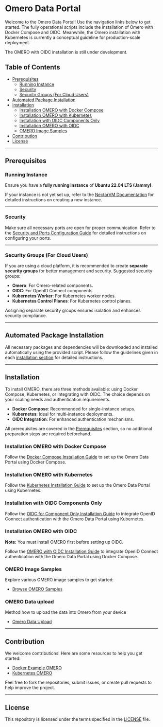 # Omero Data Portal

Welcome to the Omero Data Portal! Use the navigation links below to get started. The fully operational scripts include the installation of Omero with Docker Compose and OIDC. Meanwhile, the Omero installation with Kubernetes is currently a conceptual guideline for production-scale deployment.

The OMERO with OIDC installation is still under development.

## Table of Contents

- [Prerequisites](#prerequisites)
  - [Running Instance](#running-instance)
  - [Security](#security)
  - [Security Groups (For Cloud Users)](#security-groups-for-cloud-users)
- [Automated Package Installation](#automated-package-installation)
- [Installation](#installation)
  - [Installation OMERO with Docker Compose](#installation-omero-with-docker-compose)
  - [Installation OMERO with Kubernetes](#installation-omero-with-kubernetes)
  - [Installation with OIDC Components Only](#installation-with-oidc-components-only)
  - [Installation OMERO with OIDC](#installation-omero-with-oidc)
  - [OMERO Image Samples](#omero-image-samples)
- [Contribution](#contribution)
- [License](#license)

---

## Prerequisites

### Running Instance

Ensure you have a **fully running instance** of **Ubuntu 22.04 LTS (Jammy)**.

If your instance is not yet set up, refer to the [NectarVM Documentation](https://nectarvm.example.com/documentation) for detailed instructions on creating a new instance.

---

### Security

Make sure all necessary ports are open for proper communication. Refer to the [Security and Ports Configuration Guide](https://github.com/DBK333/Omero-DataPortal/blob/main/SECURITY.MD) for detailed instructions on configuring your ports.

---

### Security Groups (For Cloud Users)

If you are using a cloud platform, it is recommended to create **separate security groups** for better management and security. Suggested security groups:

- **Omero**: For Omero-related components.
- **OIDC**: For OpenID Connect components.
- **Kubernetes Worker**: For Kubernetes worker nodes.
- **Kubernetes Control Planes**: For Kubernetes control planes.

Assigning separate security groups ensures isolation and enhances security compliance.

---

## Automated Package Installation

All necessary packages and dependencies will be downloaded and installed automatically using the provided script. Please follow the guidelines given in each [installation section](#installation) for detailed instructions.

---

## Installation

To install OMERO, there are three methods available: using Docker Compose, Kubernetes, or integrating with OIDC. The choice depends on your scaling needs and authentication requirements.

- **Docker Compose**: Recommended for single-instance setups.
- **Kubernetes**: Ideal for multi-instance deployments.
- **OIDC Integration**: For enhanced authentication mechanisms.

All prerequisites are covered in the [Prerequisites](#prerequisites) section, so no additional preparation steps are required beforehand.

### Installation OMERO with Docker Compose

Follow the [Docker Compose Installation Guide](https://github.com/DBK333/Omero-DataPortal/blob/main/InstallationDockerCompose) to set up the Omero Data Portal using Docker Compose.

### Installation OMERO with Kubernetes

Follow the [Kubernetes Installation Guide](https://github.com/DBK333/Omero-DataPortal/tree/main/InstallationKubernetes) to set up the Omero Data Portal using Kubernetes.

### Installation with OIDC Components Only

Follow the [OIDC for Component Only Installation Guide](https://github.com/DBK333/Omero-DataPortal/tree/main/InstallationOIDC) to integrate OpenID Connect authentication with the Omero Data Portal using Kubernetes.

### Installation OMERO with OIDC

**Note:** You must install OMERO first before setting up OIDC.

Follow the [OMERO with OIDC Installation Guide](https://github.com/DBK333/Omero-DataPortal/tree/main/InstallationOmeroWithOIDC) to integrate OpenID Connect authentication with the Omero Data Portal using Docker Compose.

### OMERO Image Samples

Explore various OMERO image samples to get started:

- [Browse OMERO Samples](https://github.com/DBK333/Omero-DataPortal/tree/main/OmeroImageSamples)

### OMERO Data upload
Method how to upload the data into Omero from your device

- [Omero Data Upload](https://github.com/DBK333/Omero-DataPortal/blob/main/DATAUPLOAD.MD)

---

## Contribution

We welcome contributions! Here are some resources to help you get started:

- [Docker Example OMERO](https://github.com/ome/docker-example-omero)
- [Kubernetes OMERO](https://github.com/manics/kubernetes-omero)

Feel free to fork the repositories, submit issues, or create pull requests to help improve the project.

---

## License

This repository is licensed under the terms specified in the [LICENSE](LICENSE) file.
